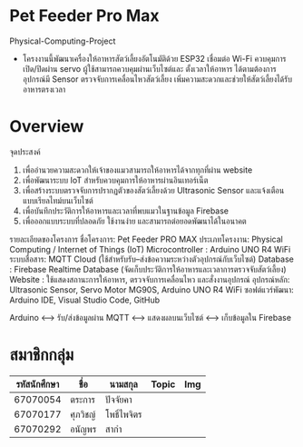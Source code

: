 # Pet Feeder Pro Max
Physical-Computing-Project
- โครงงานนี้พัฒนาเครื่องให้อาหารสัตว์เลี้ยงอัตโนมัติด้วย ESP32 เชื่อมต่อ Wi-Fi ควบคุมการเปิด/ปิดผ่าน servo 
ผู้ใช้สามารถควบคุมผ่านเว็บไซต์และ ตั้งเวลาให้อาหาร ได้ตามต้องการ อุปกรณ์มี Sensor ตรวจจับการเคลื่อนไหวสัตว์เลี้ยง เพิ่มความสะดวกและช่วยให้สัตว์เลี้ยงได้รับอาหารตรงเวลา

# Overview
จุดประสงค์
1. เพื่ออำนวยความสะดวกให้เจ้าของแมวสามารถให้อาหารได้จากทุกที่ผ่าน website
2. เพื่อพัฒนาระบบ IoT สำหรับควบคุมการให้อาหารผ่านอินเทอร์เน็ต
3. เพื่อสร้างระบบตรวจจับการปรากฏตัวของสัตว์เลี้ยงด้วย Ultrasonic Sensor และแจ้งเตือนแบบเรียลไทม์บนเว็บไซต์
4. เพื่อบันทึกประวัติการให้อาหารและเวลาที่พบแมวในฐานข้อมูล Firebase
5. เพื่อออกแบบระบบที่ปลอดภัย ใช้งานง่าย และสามารถต่อยอดพัฒนาได้ในอนาคต

รายละเอียดของโครงการ
ชื่อโครงการ: Pet Feeder PRO MAX
ประเภทโครงงาน: Physical Computing / Internet of Things (IoT)
Microcontroller : Arduino UNO R4 WiFi
ระบบสื่อสาร: MQTT Cloud (ใช้สำหรับรับ–ส่งข้อความระหว่างตัวอุปกรณ์กับเว็บไซต์)
Database : Firebase Realtime Database (จัดเก็บประวัติการให้อาหารและเวลาการตรวจจับสัตว์เลี้ยง)
Website : ใช้แสดงสถานะการให้อาหาร, ตรวจจับการเคลื่อนไหว และสั่งงานอุปกรณ์
อุปกรณ์หลัก: Ultrasonic Sensor, Servo Motor MG90S, Arduino UNO R4 WiFi
ซอฟต์แวร์พัฒนา: Arduino IDE, Visual Studio Code, GitHub

 Arduino  <-->  รับ/ส่งข้อมูลผ่าน MQTT  <-->  แสดงผลบนเว็บไซต์  <-->  เก็บข้อมูลใน Firebase





# สมาชิกกลุ่ม

| รหัสนักศึกษา | ชื่อ | นามสกุล | Topic | Img |
| --- | --- | --- | --- | --- |
| 67070054  |ตระการ   |ปัจจัยคา  |           |                                |
| 67070177   |ศุภวิชญ์      |โพธิ์ไพจิตร         |           |                              |
| 67070292   |อนัญพร     |สากำ          |          |                               |
